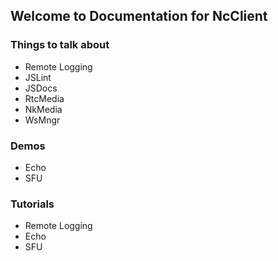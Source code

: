 ## Welcome to Documentation for NcClient

### Things to talk about
* Remote Logging
* JSLint
* JSDocs
* RtcMedia
* NkMedia
* WsMngr

### Demos
* Echo
* SFU

### Tutorials
* Remote Logging
* Echo
* SFU

